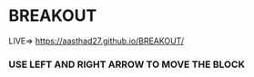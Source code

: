 # BREAKOUT
LIVE=> https://aasthad27.github.io/BREAKOUT/
### USE LEFT AND RIGHT ARROW TO MOVE THE BLOCK ###
